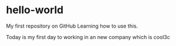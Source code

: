 # hello-world
My first repository on GitHub
Learning how to use this.


Today is my first day to working in an new company which is cool3c
